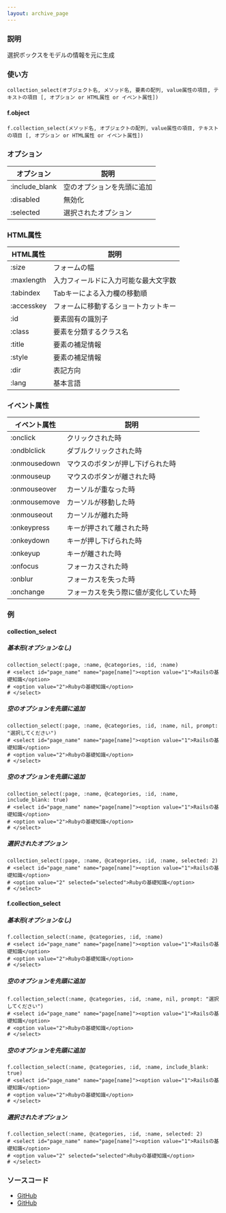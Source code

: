 ```yaml
---
layout: archive_page
---
```

### 説明
選択ボックスをモデルの情報を元に生成

### 使い方
    collection_select(オブジェクト名, メソッド名, 要素の配列, value属性の項目, テキストの項目 [, オプション or HTML属性 or イベント属性])

#### f.object
    f.collection_select(メソッド名, オブジェクトの配列, value属性の項目, テキストの項目 [, オプション or HTML属性 or イベント属性])

### オプション

オプション          | 説明
---------------|--------------
:include_blank | 空のオプションを先頭に追加
:disabled      | 無効化
:selected      | 選択されたオプション

### HTML属性

HTML属性      | 説明
-----------|-------------------
:size      | フォームの幅
:maxlength | 入力フィールドに入力可能な最大文字数
:tabindex  | Tabキーによる入力欄の移動順
:accesskey | フォームに移動するショートカットキー
:id        | 要素固有の識別子
:class     | 要素を分類するクラス名
:title     | 要素の補足情報
:style     | 要素の補足情報
:dir       | 表記方向
:lang      | 基本言語

### イベント属性

イベント属性     | 説明
-------------|--------------------
:onclick     | クリックされた時
:ondblclick  | ダブルクリックされた時
:onmousedown | マウスのボタンが押し下げられた時
:onmouseup   | マウスのボタンが離された時
:onmouseover | カーソルが重なった時
:onmousemove | カーソルが移動した時
:onmouseout  | カーソルが離れた時
:onkeypress  | キーが押されて離された時
:onkeydown   | キーが押し下げられた時
:onkeyup     | キーが離された時
:onfocus     | フォーカスされた時
:onblur      | フォーカスを失った時
:onchange    | フォーカスを失う際に値が変化していた時

### 例
#### collection_select
##### 基本形(オプションなし)
    collection_select(:page, :name, @categories, :id, :name)
    # <select id="page_name" name="page[name]"><option value="1">Railsの基礎知識</option>
    # <option value="2">Rubyの基礎知識</option>
    # </select>

##### 空のオプションを先頭に追加
    collection_select(:page, :name, @categories, :id, :name, nil, prompt: "選択してください")
    # <select id="page_name" name="page[name]"><option value="1">Railsの基礎知識</option>
    # <option value="2">Rubyの基礎知識</option>
    # </select>

##### 空のオプションを先頭に追加
    collection_select(:page, :name, @categories, :id, :name, include_blank: true)
    # <select id="page_name" name="page[name]"><option value="1">Railsの基礎知識</option>
    # <option value="2">Rubyの基礎知識</option>
    # </select>

##### 選択されたオプション
    collection_select(:page, :name, @categories, :id, :name, selected: 2)
    # <select id="page_name" name="page[name]"><option value="1">Railsの基礎知識</option>
    # <option value="2" selected="selected">Rubyの基礎知識</option>
    # </select>

#### f.collection_select
##### 基本形(オプションなし)
    f.collection_select(:name, @categories, :id, :name)
    # <select id="page_name" name="page[name]"><option value="1">Railsの基礎知識</option>
    # <option value="2">Rubyの基礎知識</option>
    # </select>

##### 空のオプションを先頭に追加
    f.collection_select(:name, @categories, :id, :name, nil, prompt: "選択してください")
    # <select id="page_name" name="page[name]"><option value="1">Railsの基礎知識</option>
    # <option value="2">Rubyの基礎知識</option>
    # </select>

##### 空のオプションを先頭に追加
    f.collection_select(:name, @categories, :id, :name, include_blank: true)
    # <select id="page_name" name="page[name]"><option value="1">Railsの基礎知識</option>
    # <option value="2">Rubyの基礎知識</option>
    # </select>

##### 選択されたオプション
    f.collection_select(:name, @categories, :id, :name, selected: 2)
    # <select id="page_name" name="page[name]"><option value="1">Railsの基礎知識</option>
    # <option value="2" selected="selected">Rubyの基礎知識</option>
    # </select>

### ソースコード
* [GitHub](https://github.com/rails/rails/blob/ac30e389ecfa0e26e3d44c1eda8488ddf63b3ecc/actionview/lib/action_view/helpers/form_options_helper.rb#L203)
* [GitHub](https://github.com/rails/rails/blob/ac30e389ecfa0e26e3d44c1eda8488ddf63b3ecc/actionview/lib/action_view/helpers/form_options_helper.rb#L834)